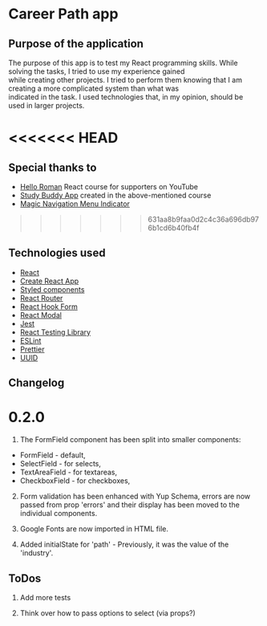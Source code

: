 # Career Path app

## Purpose of the application

The purpose of this app is to test my React programming skills. While solving the tasks, I tried to use my experience gained <br> while creating other projects. I tried to perform them knowing that I am creating a more complicated system than what was<br> indicated in the task.
I used technologies that, in my opinion, should be used in larger projects.

<<<<<<< HEAD
=======
## Special thanks to
- [Hello Roman](https://www.youtube.com/channel/UCq8XmOMtrUCb8FcFHQEd8_g) React course for supporters on YouTube
- [Study Buddy App](https://github.com/helloroman/hr-study-buddy) created in the above-mentioned course
- [Magic Navigation Menu Indicator](https://youtu.be/ArTVfdHOB-M)

>>>>>>> 631aa8b9faa0d2c4c36a696db976b1cd6b40fb4f
## Technologies used

- [React](https://reactjs.org/)
- [Create React App](https://create-react-app.dev/)
- [Styled components](https://styled-components.com/)
- [React Router](https://reactrouter.com/)
- [React Hook Form](https://react-hook-form.com/)
- [React Modal](https://github.com/reactjs/react-modal)
- [Jest](https://jestjs.io/)
- [React Testing Library](https://testing-library.com/)
- [ESLint](https://eslint.org/)
- [Prettier](https://prettier.io/)
- [UUID](https://github.com/uuidjs/uuid)

## Changelog

# 0.2.0

1. The FormField component has been split into smaller components:

- FormField - default,
- SelectField - for selects,
- TextAreaField - for textareas,
- CheckboxField - for checkboxes,

2. Form validation has been enhanced with Yup Schema, errors are now passed from prop 'errors' and their display has been moved to the individual components.

3. Google Fonts are now imported in HTML file.

4. Added initialState for 'path' - Previously, it was the value of the 'industry'.

## ToDos

1. Add more tests

2. Think over how to pass options to select (via props?)

